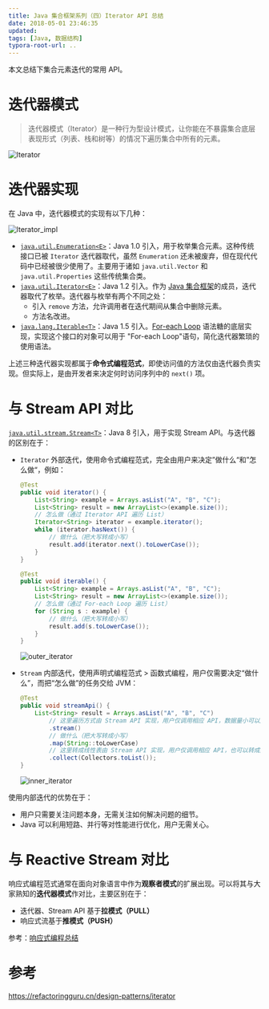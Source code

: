 ```yaml
---
title: Java 集合框架系列（四）Iterator API 总结
date: 2018-05-01 23:46:35
updated:
tags: [Java, 数据结构]
typora-root-url: ..
---
```


本文总结下集合元素迭代的常用 API。

# 迭代器模式

> 迭代器模式（Iterator）是一种行为型设计模式，让你能在不暴露集合底层表现形式（列表、栈和树等）的情况下遍历集合中所有的元素。

![Iterator](/img/java/design-pattern/Iterator.png)

# 迭代器实现

在 Java 中，迭代器模式的实现有以下几种：

![Iterator_impl](/img/java/design-pattern/Iterator_impl.png)

* [`java.util.Enumeration<E>`](https://docs.oracle.com/javase/8/docs/api/java/util/Enumeration.html)：Java 1.0 引入，用于枚举集合元素。这种传统接口已被 `Iterator` 迭代器取代，虽然 `Enumeration` 还未被废弃，但在现代代码中已经被很少使用了。主要用于诸如 `java.util.Vector` 和 `java.util.Properties` 这些传统集合类。
* [`java.util.Iterator<E>`](https://docs.oracle.com/javase/8/docs/api/java/util/Iterator.html)：Java 1.2 引入。作为 [Java 集合框架](https://docs.oracle.com/javase/8/docs/technotes/guides/collections/index.html)的成员，迭代器取代了枚举。迭代器与枚举有两个不同之处：
  * 引入 `remove` 方法，允许调用者在迭代期间从集合中删除元素。
  * 方法名改进。
* [`java.lang.Iterable<T>`](https://docs.oracle.com/javase/8/docs/api/java/lang/Iterable.html)：Java 1.5 引入。[For-each Loop](https://docs.oracle.com/javase/8/docs/technotes/guides/language/foreach.html) 语法糖的底层实现，实现这个接口的对象可以用于 "For-each Loop"语句，简化迭代器繁琐的使用语法。

上述三种迭代器实现都属于**命令式编程范式**，即使访问值的方法仅由迭代器负责实现。但实际上，是由开发者来决定何时访问序列中的 `next()` 项。

# 与 Stream API 对比

[`java.util.stream.Stream<T>`]()：Java 8 引入，用于实现 Stream API。与迭代器的区别在于：

* `Iterator` 外部迭代，使用命令式编程范式，完全由用户来决定”做什么“和”怎么做“，例如：

    ```java
    @Test
    public void iterator() {
        List<String> example = Arrays.asList("A", "B", "C");
        List<String> result = new ArrayList<>(example.size());
        // 怎么做（通过 Iterator API 遍历 List）
        Iterator<String> iterator = example.iterator();
        while (iterator.hasNext()) {
            // 做什么（把大写转成小写）
            result.add(iterator.next().toLowerCase());
        }
    }
    
    @Test
    public void iterable() {
        List<String> example = Arrays.asList("A", "B", "C");
        List<String> result = new ArrayList<>(example.size());
        // 怎么做（通过 For-each Loop 遍历 List）
        for (String s : example) {
            // 做什么（把大写转成小写）
            result.add(s.toLowerCase());
        }
    }
    ```

    ![outer_iterator](/img/java/collection/outer_iterator.png)

* `Stream` 内部迭代，使用声明式编程范式 > 函数式编程，用户仅需要决定“做什么”，而把“怎么做”的任务交给 JVM：

  ```java
  @Test
  public void streamApi() {
      List<String> result = Arrays.asList("A", "B", "C")
          // 这里遍历方式由 Stream API 实现，用户仅调用相应 API，数据量小可以用串行，数据量大可以用并行，怎么做、怎么实现用户并不用关心
          .stream()
          // 做什么（把大写转成小写）
          .map(String::toLowerCase)
          // 这里转成线性表由 Stream API 实现，用户仅调用相应 API，也可以转成集合、散列表，怎么实现用户并不关心。
          .collect(Collectors.toList());
  }
  ```
  
  ![inner_iterator](/img/java/collection/inner_iterator.png)

使用内部迭代的优势在于：

* 用户只需要关注问题本身，无需关注如何解决问题的细节。
* Java 可以利用短路、并行等对性能进行优化，用户无需关心。

# 与 Reactive Stream 对比

响应式编程范式通常在面向对象语言中作为**观察者模式**的扩展出现。可以将其与大家熟知的**迭代器模式**作对比，主要区别在于：

* 迭代器、Stream API 基于**拉模式（PULL）**
* 响应式流基于**推模式（PUSH）**

参考：[响应式编程总结](/2020/08/01/java-reactive-programming/)

# 参考

https://refactoringguru.cn/design-patterns/iterator